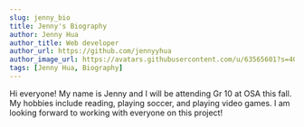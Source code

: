 ```yaml
---
slug: jenny_bio
title: Jenny's Biography
author: Jenny Hua
author_title: Web developer
author_url: https://github.com/jennyyhua
author_image_url: https://avatars.githubusercontent.com/u/63565601?s=400&v=4
tags: [Jenny Hua, Biography]
---
```


Hi everyone! My name is Jenny and I will be attending Gr 10 at OSA this fall. My hobbies include reading, playing soccer, and playing video games. I am looking forward to working with everyone on this project!
